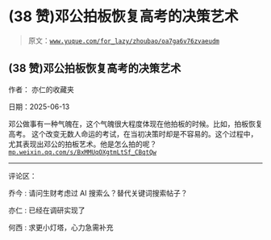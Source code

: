 # (38 赞)邓公拍板恢复高考的决策艺术

> 原文：[`www.yuque.com/for_lazy/zhoubao/oa7ga6v76zvaeudm`](https://www.yuque.com/for_lazy/zhoubao/oa7ga6v76zvaeudm)

## (38 赞)邓公拍板恢复高考的决策艺术

作者： 亦仁的收藏夹

日期：2025-06-13

邓公做事有一种气魄在，这个气魄很大程度体现在他拍板的时候。比如，拍板恢复高考。
这个改变无数人命运的考试，在当初决策时却是不容易的。这个过程中，尤其表现出邓公的拍板艺术。他是怎么拍的呢？ [`mp.weixin.qq.com/s/BxMMUqOXgtmLtSf_CBqtQw`](https://mp.weixin.qq.com/s/BxMMUqOXgtmLtSf_CBqtQw)

* * *

评论区：

乔今 : 请问生财考虑过 AI 搜索么？替代关键词搜索帖子？

亦仁 : 已经在调研实现了

何西 : 求更小灯塔，心力急需补充